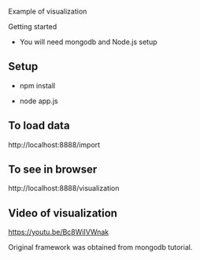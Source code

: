 
Example of visualization

Getting started

- You will need mongodb and Node.js setup

## Setup
  
- npm install

- node app.js


## To load data

http://localhost:8888/import

## To see in browser

http://localhost:8888/visualization

## Video of visualization

https://youtu.be/Bc8WiIVWnak

Original framework was obtained from mongodb tutorial.
